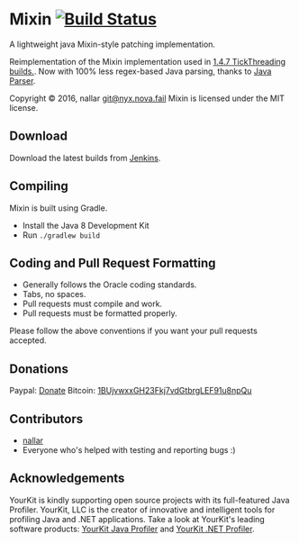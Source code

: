 Mixin [![Build Status](http://nallar.me/buildservice/job/Mixin/badge/icon)](http://nallar.me/buildservice/job/Mixin/)
====
A lightweight java Mixin-style patching implementation.

Reimplementation of the Mixin implementation used in [1.4.7 TickThreading builds.](https://github.com/nallar/TickThreading).
Now with 100% less regex-based Java parsing, thanks to [Java Parser](https://github.com/javaparser/javaparser).

Copyright &copy; 2016, nallar <git@nyx.nova.fail>
Mixin is licensed under the MIT license.

Download
---
Download the latest builds from [Jenkins].

Compiling
---
Mixin is built using Gradle.

* Install the Java 8 Development Kit
* Run `./gradlew build`


Coding and Pull Request Formatting
---
* Generally follows the Oracle coding standards.
* Tabs, no spaces.
* Pull requests must compile and work.
* Pull requests must be formatted properly.

Please follow the above conventions if you want your pull requests accepted.

Donations
---

Paypal: [Donate](https://www.paypal.com/cgi-bin/webscr?cmd=_s-xclick&hosted_button_id=PTWH8MH8Y4WH8)
Bitcoin: [1BUjvwxxGH23Fkj7vdGtbrgLEF91u8npQu](bitcoin:1BUjvwxxGH23Fkj7vdGtbrgLEF91u8npQu)

Contributors
---

* [nallar](https://github.com/nallar/ "Luna Nova")
* Everyone who's helped with testing and reporting bugs :)

Acknowledgements
---

YourKit is kindly supporting open source projects with its full-featured Java Profiler. YourKit, LLC is the creator of innovative and intelligent tools for profiling Java and .NET applications. Take a look at YourKit's leading software products: [YourKit Java Profiler](http://www.yourkit.com/java/profiler/index.jsp) and [YourKit .NET Profiler](http://www.yourkit.com/.net/profiler/index.jsp).

[Jenkins]: http://nallar.me/buildservice
